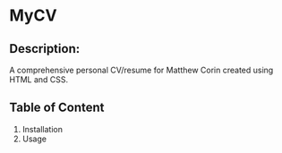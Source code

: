 # MyCV

## Description:
A comprehensive personal CV/resume for Matthew Corin created using HTML and CSS.

## Table of Content
1. Installation
2. Usage
